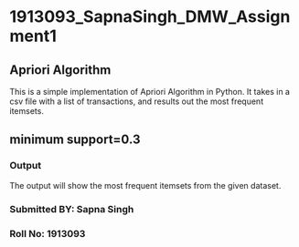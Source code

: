 # 1913093_SapnaSingh_DMW_Assignment1
## Apriori Algorithm

This is a simple implementation of Apriori Algorithm in Python. It takes in a csv file with a list of transactions, and results out the most frequent itemsets. 


## minimum support=0.3

### Output
The output will show the most frequent itemsets from the given dataset.
### Submitted BY: Sapna Singh
### Roll No: 1913093
